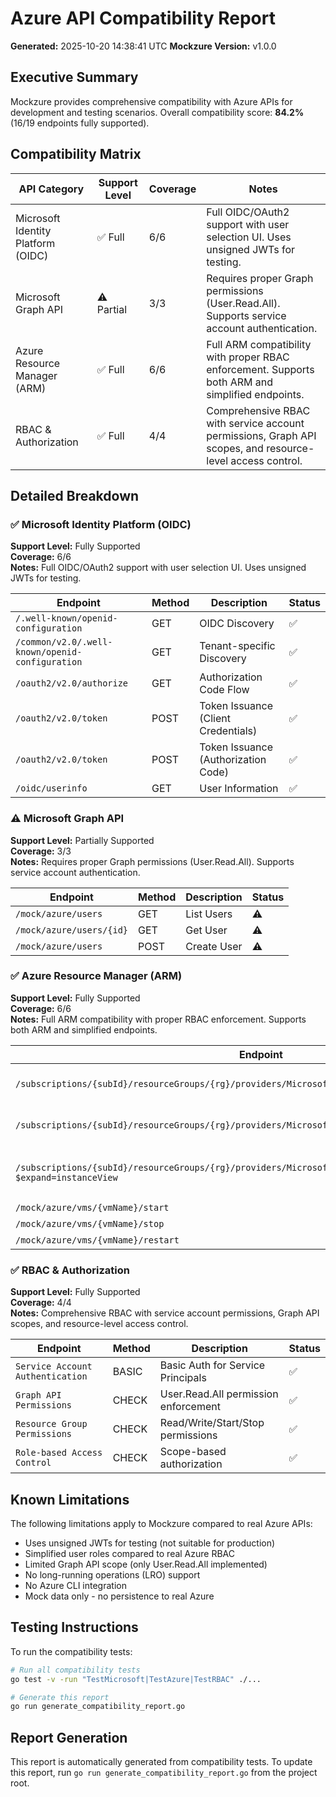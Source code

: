 # Azure API Compatibility Report

**Generated:** 2025-10-20 14:38:41 UTC
**Mockzure Version:** v1.0.0

## Executive Summary

Mockzure provides comprehensive compatibility with Azure APIs for development and testing scenarios. Overall compatibility score: **84.2%** (16/19 endpoints fully supported).

## Compatibility Matrix

| API Category | Support Level | Coverage | Notes |
|--------------|--------------|----------|-------|
| Microsoft Identity Platform (OIDC) | ✅ Full | 6/6 | Full OIDC/OAuth2 support with user selection UI. Uses unsigned JWTs for testing. |
| Microsoft Graph API | ⚠️ Partial | 3/3 | Requires proper Graph permissions (User.Read.All). Supports service account authentication. |
| Azure Resource Manager (ARM) | ✅ Full | 6/6 | Full ARM compatibility with proper RBAC enforcement. Supports both ARM and simplified endpoints. |
| RBAC & Authorization | ✅ Full | 4/4 | Comprehensive RBAC with service account permissions, Graph API scopes, and resource-level access control. |

## Detailed Breakdown

### ✅ Microsoft Identity Platform (OIDC)

**Support Level:** Fully Supported  
**Coverage:** 6/6  
**Notes:** Full OIDC/OAuth2 support with user selection UI. Uses unsigned JWTs for testing.

| Endpoint | Method | Description | Status |
|----------|--------|-------------|--------|
| `/.well-known/openid-configuration` | GET | OIDC Discovery | ✅ |
| `/common/v2.0/.well-known/openid-configuration` | GET | Tenant-specific Discovery | ✅ |
| `/oauth2/v2.0/authorize` | GET | Authorization Code Flow | ✅ |
| `/oauth2/v2.0/token` | POST | Token Issuance (Client Credentials) | ✅ |
| `/oauth2/v2.0/token` | POST | Token Issuance (Authorization Code) | ✅ |
| `/oidc/userinfo` | GET | User Information | ✅ |

### ⚠️ Microsoft Graph API

**Support Level:** Partially Supported  
**Coverage:** 3/3  
**Notes:** Requires proper Graph permissions (User.Read.All). Supports service account authentication.

| Endpoint | Method | Description | Status |
|----------|--------|-------------|--------|
| `/mock/azure/users` | GET | List Users | ⚠️ |
| `/mock/azure/users/{id}` | GET | Get User | ⚠️ |
| `/mock/azure/users` | POST | Create User | ⚠️ |

### ✅ Azure Resource Manager (ARM)

**Support Level:** Fully Supported  
**Coverage:** 6/6  
**Notes:** Full ARM compatibility with proper RBAC enforcement. Supports both ARM and simplified endpoints.

| Endpoint | Method | Description | Status |
|----------|--------|-------------|--------|
| `/subscriptions/{subId}/resourceGroups/{rg}/providers/Microsoft.Compute/virtualMachines` | GET | List VMs (ARM format) | ✅ |
| `/subscriptions/{subId}/resourceGroups/{rg}/providers/Microsoft.Compute/virtualMachines/{vmName}` | GET | Get VM (ARM format) | ✅ |
| `/subscriptions/{subId}/resourceGroups/{rg}/providers/Microsoft.Compute/virtualMachines/{vmName}?$expand=instanceView` | GET | Get VM with Instance View | ✅ |
| `/mock/azure/vms/{vmName}/start` | POST | Start VM | ✅ |
| `/mock/azure/vms/{vmName}/stop` | POST | Stop VM | ✅ |
| `/mock/azure/vms/{vmName}/restart` | POST | Restart VM | ✅ |

### ✅ RBAC & Authorization

**Support Level:** Fully Supported  
**Coverage:** 4/4  
**Notes:** Comprehensive RBAC with service account permissions, Graph API scopes, and resource-level access control.

| Endpoint | Method | Description | Status |
|----------|--------|-------------|--------|
| `Service Account Authentication` | BASIC | Basic Auth for Service Principals | ✅ |
| `Graph API Permissions` | CHECK | User.Read.All permission enforcement | ✅ |
| `Resource Group Permissions` | CHECK | Read/Write/Start/Stop permissions | ✅ |
| `Role-based Access Control` | CHECK | Scope-based authorization | ✅ |

## Known Limitations

The following limitations apply to Mockzure compared to real Azure APIs:

- Uses unsigned JWTs for testing (not suitable for production)
- Simplified user roles compared to real Azure RBAC
- Limited Graph API scope (only User.Read.All implemented)
- No long-running operations (LRO) support
- No Azure CLI integration
- Mock data only - no persistence to real Azure

## Testing Instructions

To run the compatibility tests:

```bash
# Run all compatibility tests
go test -v -run "TestMicrosoft|TestAzure|TestRBAC" ./...

# Generate this report
go run generate_compatibility_report.go
```

## Report Generation

This report is automatically generated from compatibility tests. To update this report, run `go run generate_compatibility_report.go` from the project root.
